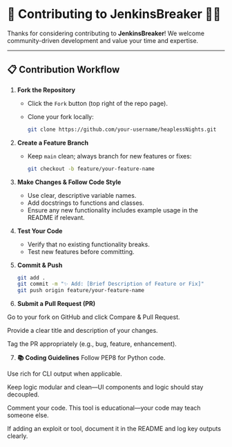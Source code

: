 # 🤝 Contributing to JenkinsBreaker 🏴‍☠️

Thanks for considering contributing to **JenkinsBreaker**! We welcome community-driven development and value your time and expertise.

---

## 📋 Contribution Workflow

1. **Fork the Repository**  
   - Click the `Fork` button (top right of the repo page).
   - Clone your fork locally:

     ```bash
     git clone https://github.com/your-username/heaplessNights.git
     ```

2. **Create a Feature Branch**  
   - Keep `main` clean; always branch for new features or fixes:

     ```bash
     git checkout -b feature/your-feature-name
     ```

3. **Make Changes & Follow Code Style**  
   - Use clear, descriptive variable names.  
   - Add docstrings to functions and classes.  
   - Ensure any new functionality includes example usage in the README if relevant.

4. **Test Your Code**  
   - Verify that no existing functionality breaks.  
   - Test new features before committing.

5. **Commit & Push**

   ```bash
   git add .
   git commit -m "✨ Add: [Brief Description of Feature or Fix]"
   git push origin feature/your-feature-name

6. **Submit a Pull Request (PR)**

Go to your fork on GitHub and click Compare & Pull Request.

Provide a clear title and description of your changes.

Tag the PR appropriately (e.g., bug, feature, enhancement).

7. **📚 Coding Guidelines**
Follow PEP8 for Python code.

Use rich for CLI output when applicable.

Keep logic modular and clean—UI components and logic should stay decoupled.

Comment your code. This tool is educational—your code may teach someone else.

If adding an exploit or tool, document it in the README and log key outputs clearly.

